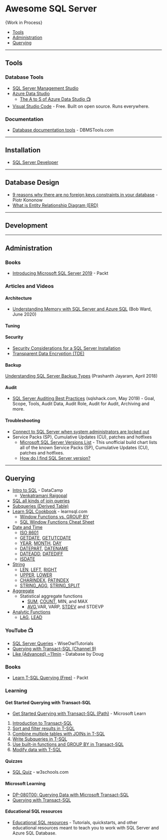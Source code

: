 # Awesome SQL Server

{Work in Process}

* [Tools](#tools)
* [Administration](#administration)
* [Querying](#querying)


-----
## Tools

### Database Tools
* [SQL Server Management Studio](https://docs.microsoft.com/en-us/sql/ssms/download-sql-server-management-studio-ssms)
* [Azure Data Studio](https://docs.microsoft.com/en-us/sql/azure-data-studio/what-is)
    * [The A to S of Azure Data Studio :tv:](https://www.youtube.com/watch?v=F0bIBFuH93c) 
* [Visual Studio Code](https://code.visualstudio.com/) - Free. Built on open source. Runs everywhere.

### Documentation
* [Database documentation tools](https://dbmstools.com/categories/database-documentation-tools/sqlserver?commercial=Free) - DBMSTools.com

-----
## Installation
* [SQL Server Developer](https://www.microsoft.com/en-us/sql-server/sql-server-downloads)


-----

## Database Design
* [9 reasons why there are no foreign keys constraints in your database](https://dataedo.com/blog/why-there-are-no-foreign-keys-in-your-database-referential-integrity-checks) - Piotr Kononow
* [What is Entity Relationship Diagram (ERD)](https://www.visual-paradigm.com/guide/data-modeling/what-is-entity-relationship-diagram/)

-----
## Development

-----
## Administration


### Books
* [Introducing Microsoft SQL Server 2019](https://clouddamcdnprodep.azureedge.net/gdc/gdcJivzXl/original) - Packt

### Articles and Videos
#### Architecture
* [Understanding Memory with SQL Server and Azure SQL](https://www.youtube.com/watch?v=CRAx73LiXTc) (Bob Ward, June 2020)


#### Tuning


#### Security
* [Security Considerations for a SQL Server Installation](https://docs.microsoft.com/en-us/sql/sql-server/install/security-considerations-for-a-sql-server-installation)
* [Transparent Data Encryption (TDE)](https://www.red-gate.com/simple-talk/sql/sql-development/encrypting-sql-server-transparent-data-encryption-tde/) 

#### Backup
[Understanding SQL Server Backup Types](https://www.sqlshack.com/understanding-sql-server-backup-types/) (Prashanth Jayaram, April 2018)

#### Audit
* [SQL Server Auditing Best Practices](https://www.sqlshack.com/sql-server-auditing-best-practices/) (sqlshack.com, May 2019) - Goal, Scope, Tools, Audit Data, Audit Role, Audit for Audit, Archiving and more.


#### Troubleshooting
* [Connect to SQL Server when system administrators are locked out](https://docs.microsoft.com/en-us/sql/database-engine/configure-windows/connect-to-sql-server-when-system-administrators-are-locked-out)
* Service Packs (SP), Cumulative Updates (CU), patches and hotfixes
  - [Microsoft SQL Server Versions List](https://sqlserverbuilds.blogspot.com/) - This unofficial build chart lists all of the known Service Packs (SP), Cumulative Updates (CU), patches and hotfixes.
  - [How do I find SQL Server version?](https://sqlserverbuilds.blogspot.com/2019/01/how-do-i-find-sql-server-version.html)

-----

## Querying
* [Intro to SQL](https://github.com/datacamp/courses-introduction-to-sql) - DataCamp
  - [Venkatramani Rajgopal](https://venkat-rajgopal.github.io/Essential-SQL/)
* [SQL all kinds of join queries](https://huklee.github.io/2017/01/28/021.SQL-all-kinds-of-join-queries/)
* [Subqueries (Derived Table)](https://docs.microsoft.com/en-us/sql/relational-databases/performance/subqueries)
* [Learn SQL Cookbook](https://learnsql.com/cookbook/) - learnsql.com
  - [Window Functions vs. GROUP BY](https://learnsql.com/blog/sql-window-functions-vs-group-by/)
  - [SQL Window Functions Cheat Sheet](https://learnsql.com/blog/sql-window-functions-cheat-sheet/) 
* [Date and Time](https://docs.microsoft.com/en-us/sql/t-sql/functions/date-and-time-data-types-and-functions-transact-sql)
  - [ISO 8601](https://en.wikipedia.org/wiki/ISO_8601) 
  - [GETDATE](https://docs.microsoft.com/en-us/sql/t-sql/functions/getdate-transact-sql), [GETUTCDATE](https://docs.microsoft.com/en-us/sql/t-sql/functions/getutcdate-transact-sql)
  - [YEAR](https://docs.microsoft.com/en-us/sql/t-sql/functions/year-transact-sql), [MONTH](https://docs.microsoft.com/en-us/sql/t-sql/functions/month-transact-sql), [DAY](https://docs.microsoft.com/en-us/sql/t-sql/functions/day-transact-sql)
  - [DATEPART](https://docs.microsoft.com/en-us/sql/t-sql/functions/datepart-transact-sql), [DATENAME](https://docs.microsoft.com/en-us/sql/t-sql/functions/datename-transact-sql)
  - [DATEADD](https://docs.microsoft.com/en-us/sql/t-sql/functions/dateadd-transact-sql), [DATEDIFF](https://docs.microsoft.com/en-us/sql/t-sql/functions/datediff-transact-sql)
  - [ISDATE](https://docs.microsoft.com/en-us/sql/t-sql/functions/isdate-transact-sql)
* [String](https://docs.microsoft.com/en-us/sql/t-sql/functions/string-functions-transact-sql)
  - [LEN](https://docs.microsoft.com/en-us/sql/t-sql/functions/len-transact-sql), [LEFT](https://docs.microsoft.com/en-us/sql/t-sql/functions/left-transact-sql), [RIGHT](https://docs.microsoft.com/en-us/sql/t-sql/functions/right-transact-sql)
  - [UPPER](https://docs.microsoft.com/en-us/sql/t-sql/functions/upper-transact-sql), [LOWER](https://docs.microsoft.com/en-us/sql/t-sql/functions/lower-transact-sql)
  - [CHARINDEX](https://docs.microsoft.com/en-us/sql/t-sql/functions/charindex-transact-sql), [PATINDEX](https://docs.microsoft.com/en-us/sql/t-sql/functions/patindex-transact-sql)
  - [STRING_AGG](https://docs.microsoft.com/en-us/sql/t-sql/functions/string-agg-transact-sql), [STRING_SPLIT](https://docs.microsoft.com/en-us/sql/t-sql/functions/string-split-transact-sql)
* [Aggregate](https://docs.microsoft.com/en-us/sql/t-sql/functions/aggregate-functions-transact-sql)
  - Statistical aggregate functions
    - [SUM](https://docs.microsoft.com/en-us/sql/t-sql/functions/sum-transact-sql), [COUNT](https://docs.microsoft.com/en-us/sql/t-sql/functions/count-transact-sql), MIN, and MAX
    - [AVG](https://docs.microsoft.com/en-us/sql/t-sql/functions/avg-transact-sql),VAR, VARP, [STDEV](https://docs.microsoft.com/en-us/sql/t-sql/functions/stdev-transact-sql) and STDEVP
* [Analytic Functions](https://docs.microsoft.com/en-us/sql/t-sql/functions/analytic-functions-transact-sql)
  - [LAG](https://docs.microsoft.com/en-us/sql/t-sql/functions/lag-transact-sql), [LEAD](https://docs.microsoft.com/en-us/sql/t-sql/functions/lead-transact-sql)
### YouTube :tv:
* [SQL Server Queries](https://www.youtube.com/watch?v=2-1XQHAgDsM&list=PL6EDEB03D20332309) - WiseOwlTutorials
* [Querying with Transact-SQL (Channel 9)](https://channel9.msdn.com/Series/Querying-with-Transact-SQL)
* [Like (Advanced) ~11min](https://www.youtube.com/watch?v=d-fnQtWdiW4) - Database by Doug
### Books
* [Learn T-SQL Querying (Free)](https://www.packtpub.com/free-ebook/learn-t-sql-querying/9781789348811) - Packt
### Learning
#### Get Started Querying with Transact-SQL
* [Get Started Querying with Transact-SQL (Path)](https://docs.microsoft.com/en-us/learn/paths/get-started-querying-with-transact-sql/) - Microsoft Learn
1. [Introduction to Transact-SQL](https://docs.microsoft.com/en-us/learn/modules/introduction-to-transact-sql/)
1. [Sort and filter results in T-SQL](https://docs.microsoft.com/en-us/learn/modules/sort-filter-queries/)
1. [Combine multiple tables with JOINs in T-SQL](https://docs.microsoft.com/en-us/learn/modules/query-multiple-tables-with-joins/)
1. [Write Subqueries in T-SQL](https://docs.microsoft.com/en-us/learn/paths/get-started-querying-with-transact-sql/)
1. [Use built-in functions and GROUP BY in Transact-SQL](https://docs.microsoft.com/en-us/learn/modules/use-built-functions-transact-sql/)
1. [Modify data with T-SQL](https://docs.microsoft.com/en-us/learn/modules/modify-data-with-transact-sql/)

#### Quizzes
* [SQL Quiz](https://www.w3schools.com/quiztest/quiztest.asp?qtest=SQL) - w3schools.com

#### Microsoft Learning
* [DP-080T00: Querying Data with Microsoft Transact-SQL](https://github.com/MicrosoftLearning/dp-080-Transact-SQL)
* [Querying with Transact-SQL](https://github.com/MicrosoftLearning/QueryingT-SQL)

#### Educational SQL resources
* [Educational SQL resources](https://docs.microsoft.com/en-us/sql/sql-server/educational-sql-resources) - Tutorials, quickstarts, and other educational resources meant to teach you to work with SQL Server and Azure SQL Database.
